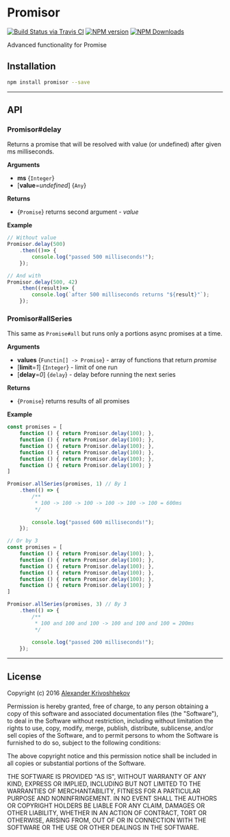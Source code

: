 # Promisor

[![Build Status via Travis CI][travis-image]][travis-url]
[![NPM version][npm-v-image]][npm-link]
[![NPM Downloads][npm-dm-image]][npm-link]


Advanced functionality for Promise

## Installation
```sh
npm install promisor --save
```

--------------------------------------------------------------------------------

## API
### Promisor\#delay
Returns a promise that will be resolved with value (or undefined) after given ms milliseconds.

**Arguments**
* **ms** {`Integer`}
* [**value**=*undefined*] {`Any`}

**Returns**
* {`Promise`} returns second argument - *value*

**Example**

```js
// Without value
Promisor.delay(500)
    .then(()=> {
        console.log("passed 500 milliseconds!");
    });

// And with
Promisor.delay(500, 42)
    .then((result)=> {
        console.log(`after 500 milliseconds returns "${result}"`);
    });
```

### Promisor\#allSeries
This same as `Promise#all` but runs only a portions async promises at a time.

**Arguments**
* **values** {`Functin[] -> Promise`}      - array of functions that return *promise*
* [**limit**=*1*] {`Integer`}   - limit of one run
* [**delay**=*0*] {`delay`}     - delay before running the next series

**Returns**
* {`Promise`} returns results of all promises

**Example**

```js
const promises = [
    function () { return Promisor.delay(100); },
    function () { return Promisor.delay(100); },
    function () { return Promisor.delay(100); },
    function () { return Promisor.delay(100); },
    function () { return Promisor.delay(100); },
    function () { return Promisor.delay(100); }
]

Promisor.allSeries(promises, 1) // By 1
    .then(() => {
        /**
         * 100 -> 100 -> 100 -> 100 -> 100 -> 100 = 600ms
         */
        
        console.log("passed 600 milliseconds!");
    });

// Or by 3
const promises = [
    function () { return Promisor.delay(100); },
    function () { return Promisor.delay(100); },
    function () { return Promisor.delay(100); },
    function () { return Promisor.delay(100); },
    function () { return Promisor.delay(100); },
    function () { return Promisor.delay(100); }
]

Promisor.allSeries(promises, 3) // By 3
    .then(() => {
        /**
         * 100 and 100 and 100 -> 100 and 100 and 100 = 200ms
         */
        
        console.log("passed 200 milliseconds!");
    });
```

--------------------------------------------------------------------------------

## License
Copyright (c)  2016 [Alexander Krivoshhekov](http://github.com/SuperPaintman)

Permission is hereby granted, free of charge, to any person obtaining a copy of this software and associated documentation files (the "Software"), to deal in the Software without restriction, including without limitation the rights to use, copy, modify, merge, publish, distribute, sublicense, and/or sell copies of the Software, and to permit persons to whom the Software is furnished to do so, subject to the following conditions:

The above copyright notice and this permission notice shall be included in all copies or substantial portions of the Software.

THE SOFTWARE IS PROVIDED "AS IS", WITHOUT WARRANTY OF ANY KIND, EXPRESS OR IMPLIED, INCLUDING BUT NOT LIMITED TO THE WARRANTIES OF MERCHANTABILITY, FITNESS FOR A PARTICULAR PURPOSE AND NONINFRINGEMENT. IN NO EVENT SHALL THE AUTHORS OR COPYRIGHT HOLDERS BE LIABLE FOR ANY CLAIM, DAMAGES OR OTHER LIABILITY, WHETHER IN AN ACTION OF CONTRACT, TORT OR OTHERWISE, ARISING FROM, OUT OF OR IN CONNECTION WITH THE SOFTWARE OR THE USE OR OTHER DEALINGS IN THE SOFTWARE.

[npm-link]: https://www.npmjs.com/package/promisor
[npm-v-image]: https://img.shields.io/npm/v/promisor.svg
[npm-dm-image]: https://img.shields.io/npm/dm/Promisor.svg
[travis-image]: https://travis-ci.org/SuperPaintman/Promisor.svg?branch=master
[travis-url]: https://travis-ci.org/SuperPaintman/Promisor
